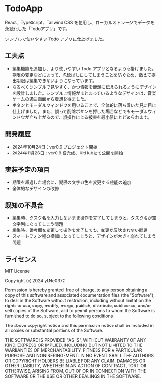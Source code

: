 # TodoApp

React、TypeScript、Tailwind CSS を使用し、ローカルストレージでデータを永続化した「Todoアプリ」です。

シンプルで使いやすい Todo アプリに仕上げました。

## 工夫点

- 編集機能を追加し、より使いやすい Todo アプリとなるよう心掛けました。期限の変更などによって、先延ばしにしてしまうことを防ぐため、敢えて提出期限は編集できないようになっています。
- なるべくシンプルで見やすく、かつ情報を簡潔に伝えられるようにデザインを設計しました。シンプルに情報がまとまっているようなデザインは、音楽ゲームの選曲画面から着想を得ました。
- ボタンとモーダルウィンドウを用いることで、全体的に落ち着いた見た目に仕上げました。また、誤って削除ボタンを押した場合などでもモーダルウィンドウが立ち上がるので、誤操作による被害を最小限にとどめられます。

## 開発履歴

- 2024年10月24日：ver0.0 プロジェクト開始
- 2024年11月26日：ver0.8 仮完成、GitHubにて公開を開始

## 実装予定の項目

- 期限を超過した場合に、期限の文字の色を変更する機能の追加
- 全体的なデザインの改修

## 既知の不具合

- 編集時、タスク名を入力しないまま操作を完了してしまうと、タスク名が空文字列になってしまう問題
- 編集時、備考欄を変更して操作を完了しても、変更が反映されない問題
- スマートフォン程の横幅になってしまうと、デザインが大きく崩れてしまう問題

## ライセンス

MIT License

Copyright (c) 2024 ykNe0372

Permission is hereby granted, free of charge, to any person obtaining a copy
of this software and associated documentation files (the "Software"), to deal
in the Software without restriction, including without limitation the rights
to use, copy, modify, merge, publish, distribute, sublicense, and/or sell
copies of the Software, and to permit persons to whom the Software is
furnished to do so, subject to the following conditions:

The above copyright notice and this permission notice shall be included in all
copies or substantial portions of the Software.

THE SOFTWARE IS PROVIDED "AS IS", WITHOUT WARRANTY OF ANY KIND, EXPRESS OR
IMPLIED, INCLUDING BUT NOT LIMITED TO THE WARRANTIES OF MERCHANTABILITY,
FITNESS FOR A PARTICULAR PURPOSE AND NONINFRINGEMENT. IN NO EVENT SHALL THE
AUTHORS OR COPYRIGHT HOLDERS BE LIABLE FOR ANY CLAIM, DAMAGES OR OTHER
LIABILITY, WHETHER IN AN ACTION OF CONTRACT, TORT OR OTHERWISE, ARISING FROM,
OUT OF OR IN CONNECTION WITH THE SOFTWARE OR THE USE OR OTHER DEALINGS IN THE
SOFTWARE.
